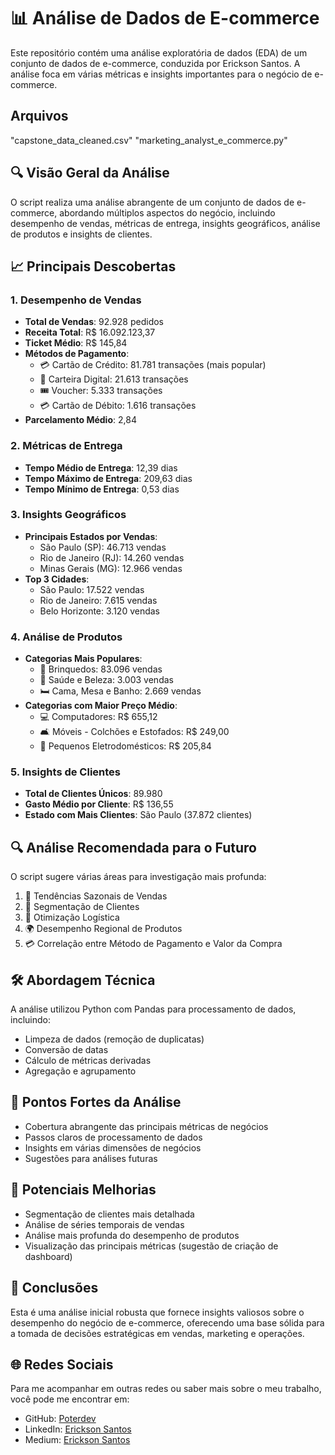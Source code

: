 # 📊 Análise de Dados de E-commerce

Este repositório contém uma análise exploratória de dados (EDA) de um conjunto de dados de e-commerce, conduzida por Erickson Santos. A análise foca em várias métricas e insights importantes para o negócio de e-commerce.

## Arquivos
"capstone_data_cleaned.csv"
"marketing_analyst_e_commerce.py"

## 🔍 Visão Geral da Análise

O script realiza uma análise abrangente de um conjunto de dados de e-commerce, abordando múltiplos aspectos do negócio, incluindo desempenho de vendas, métricas de entrega, insights geográficos, análise de produtos e insights de clientes.

## 📈 Principais Descobertas

### 1. Desempenho de Vendas
- **Total de Vendas**: 92.928 pedidos
- **Receita Total**: R$ 16.092.123,37
- **Ticket Médio**: R$ 145,84
- **Métodos de Pagamento**:
  - 💳 Cartão de Crédito: 81.781 transações (mais popular)
  - 📱 Carteira Digital: 21.613 transações
  - 🎟️ Voucher: 5.333 transações
  - 💳 Cartão de Débito: 1.616 transações
- **Parcelamento Médio**: 2,84

### 2. Métricas de Entrega
- **Tempo Médio de Entrega**: 12,39 dias
- **Tempo Máximo de Entrega**: 209,63 dias
- **Tempo Mínimo de Entrega**: 0,53 dias

### 3. Insights Geográficos
- **Principais Estados por Vendas**:
  - São Paulo (SP): 46.713 vendas
  - Rio de Janeiro (RJ): 14.260 vendas
  - Minas Gerais (MG): 12.966 vendas
- **Top 3 Cidades**:
  - São Paulo: 17.522 vendas
  - Rio de Janeiro: 7.615 vendas
  - Belo Horizonte: 3.120 vendas

### 4. Análise de Produtos
- **Categorias Mais Populares**:
  - 🧸 Brinquedos: 83.096 vendas
  - 💄 Saúde e Beleza: 3.003 vendas
  - 🛏️ Cama, Mesa e Banho: 2.669 vendas
- **Categorias com Maior Preço Médio**:
  - 💻 Computadores: R$ 655,12
  - 🛋️ Móveis - Colchões e Estofados: R$ 249,00
  - 🥤 Pequenos Eletrodomésticos: R$ 205,84

### 5. Insights de Clientes
- **Total de Clientes Únicos**: 89.980
- **Gasto Médio por Cliente**: R$ 136,55
- **Estado com Mais Clientes**: São Paulo (37.872 clientes)

## 🔍 Análise Recomendada para o Futuro

O script sugere várias áreas para investigação mais profunda:
1. 📅 Tendências Sazonais de Vendas
2. 👥 Segmentação de Clientes
3. 🚚 Otimização Logística
4. 🌍 Desempenho Regional de Produtos
5. 💳 Correlação entre Método de Pagamento e Valor da Compra

## 🛠️ Abordagem Técnica

A análise utilizou Python com Pandas para processamento de dados, incluindo:
- Limpeza de dados (remoção de duplicatas)
- Conversão de datas
- Cálculo de métricas derivadas
- Agregação e agrupamento

## 💪 Pontos Fortes da Análise
- Cobertura abrangente das principais métricas de negócios
- Passos claros de processamento de dados
- Insights em várias dimensões de negócios
- Sugestões para análises futuras

## 🔧 Potenciais Melhorias
- Segmentação de clientes mais detalhada
- Análise de séries temporais de vendas
- Análise mais profunda do desempenho de produtos
- Visualização das principais métricas (sugestão de criação de dashboard)

## 🏁 Conclusões

Esta é uma análise inicial robusta que fornece insights valiosos sobre o desempenho do negócio de e-commerce, oferecendo uma base sólida para a tomada de decisões estratégicas em vendas, marketing e operações.

## 🌐 Redes Sociais

Para me acompanhar em outras redes ou saber mais sobre o meu trabalho, você pode me encontrar em:
- GitHub: [Poterdev](https://github.com/Poterdev)
- LinkedIn: [Erickson Santos](https://www.linkedin.com/in/erickson-santos-36a607318)
- Medium: [Erickson Santos](https://medium.com/@erickson1.dev)
